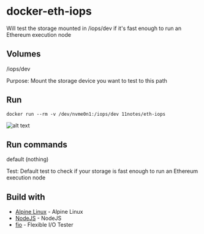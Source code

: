 # docker-eth-iops

Will test the storage mounted in /iops/dev if it's fast enough to run an Ethereum execution node

## Volumes

/iops/dev

Purpose: Mount the storage device you want to test to this path

## Run
```shell
docker run --rm -v /dev/nvme0n1:/iops/dev 11notes/eth-iops
```

![alt text](https://github.com/[username]/[reponame]/blob/[branch]/image.jpg?raw=true)

## Run commands

default (nothing)

Test: Default test to check if your storage is fast enough to run an Ethereum execution node


## Build with

* [Alpine Linux](https://alpinelinux.org/) - Alpine Linux
* [NodeJS](https://nodejs.org/en/) - NodeJS
* [fio](https://github.com/axboe/fio) - Flexible I/O Tester 